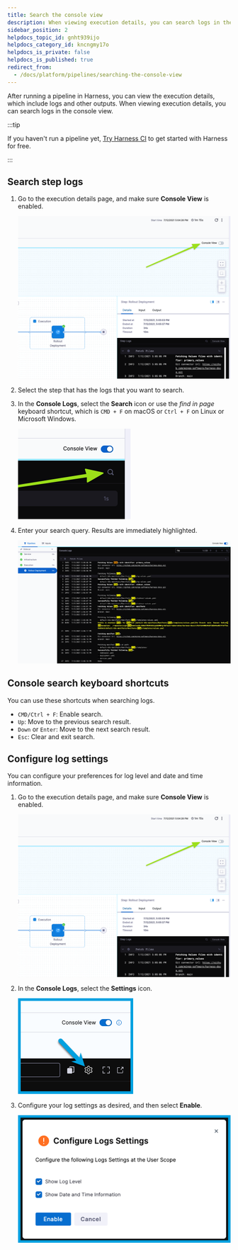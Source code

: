 ```yaml
---
title: Search the console view
description: When viewing execution details, you can search logs in the console view.
sidebar_position: 2
helpdocs_topic_id: gnht939ijo
helpdocs_category_id: kncngmy17o
helpdocs_is_private: false
helpdocs_is_published: true
redirect_from:
  - /docs/platform/pipelines/searching-the-console-view
---
```


After running a pipeline in Harness, you can view the execution details, which include logs and other outputs. When viewing execution details, you can search logs in the console view.

:::tip

If you haven't run a pipeline yet, [Try Harness CI](/docs/continuous-integration/get-started/onboarding-guide) to get started with Harness for free.

:::

## Search step logs

1. Go to the execution details page, and make sure **Console View** is enabled.

   ![](../static/searching-the-console-view-41.png)

2. Select the step that has the logs that you want to search.
3. In the **Console Logs**, select the **Search** icon or use the *find in page* keyboard shortcut, which is `CMD + F` on macOS or `Ctrl + F` on Linux or Microsoft Windows.

   ![](../static/searching-the-console-view-42.png)

4. Enter your search query. Results are immediately highlighted.

   ![](../static/searching-the-console-view-43.png)

## Console search keyboard shortcuts

You can use these shortcuts when searching logs.

* `CMD/Ctrl + F`: Enable search.
* `Up`: Move to the previous search result.
* `Down` or `Enter`: Move to the next search result.
* `Esc`: Clear and exit search.

## Configure log settings

You can configure your preferences for log level and date and time information.

1. Go to the execution details page, and make sure **Console View** is enabled.

   ![](../static/searching-the-console-view-41.png)

2. In the **Console Logs**, select the **Settings** icon.

   ![](../static/console-view-preferences1.png)

3. Configure your log settings as desired, and then select **Enable**.

   ![](../static/console-view-preferences2.png)
